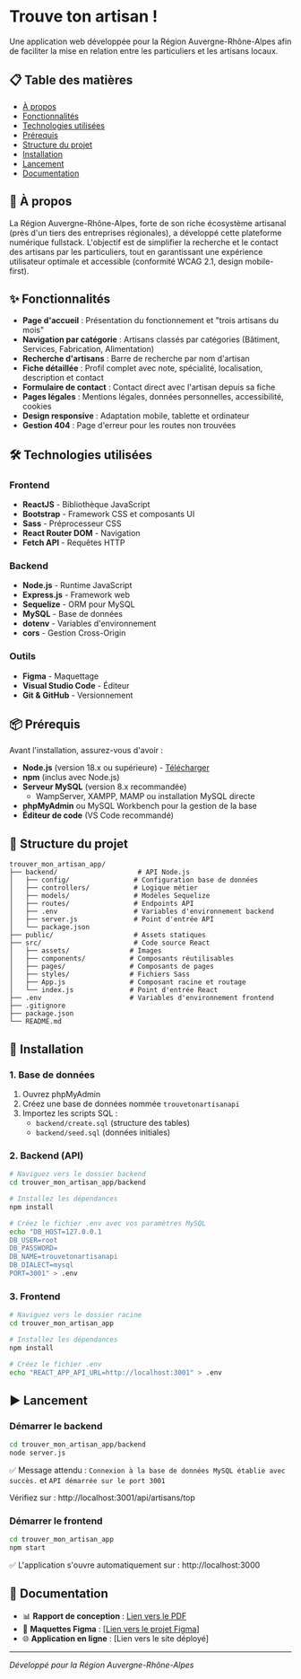 # Trouve ton artisan !

Une application web développée pour la Région Auvergne-Rhône-Alpes afin de faciliter la mise en relation entre les particuliers et les artisans locaux.

## 📋 Table des matières

- [À propos](#-à-propos)
- [Fonctionnalités](#-fonctionnalités)
- [Technologies utilisées](#-technologies-utilisées)
- [Prérequis](#-prérequis)
- [Structure du projet](#-structure-du-projet)
- [Installation](#-installation)
- [Lancement](#-lancement)
- [Documentation](#-documentation)

## 🎯 À propos

La Région Auvergne-Rhône-Alpes, forte de son riche écosystème artisanal (près d'un tiers des entreprises régionales), a développé cette plateforme numérique fullstack. L'objectif est de simplifier la recherche et le contact des artisans par les particuliers, tout en garantissant une expérience utilisateur optimale et accessible (conformité WCAG 2.1, design mobile-first).

## ✨ Fonctionnalités

- **Page d'accueil** : Présentation du fonctionnement et "trois artisans du mois"
- **Navigation par catégorie** : Artisans classés par catégories (Bâtiment, Services, Fabrication, Alimentation)
- **Recherche d'artisans** : Barre de recherche par nom d'artisan
- **Fiche détaillée** : Profil complet avec note, spécialité, localisation, description et contact
- **Formulaire de contact** : Contact direct avec l'artisan depuis sa fiche
- **Pages légales** : Mentions légales, données personnelles, accessibilité, cookies
- **Design responsive** : Adaptation mobile, tablette et ordinateur
- **Gestion 404** : Page d'erreur pour les routes non trouvées

## 🛠️ Technologies utilisées

### Frontend

- **ReactJS** - Bibliothèque JavaScript
- **Bootstrap** - Framework CSS et composants UI
- **Sass** - Préprocesseur CSS
- **React Router DOM** - Navigation
- **Fetch API** - Requêtes HTTP

### Backend

- **Node.js** - Runtime JavaScript
- **Express.js** - Framework web
- **Sequelize** - ORM pour MySQL
- **MySQL** - Base de données
- **dotenv** - Variables d'environnement
- **cors** - Gestion Cross-Origin

### Outils

- **Figma** - Maquettage
- **Visual Studio Code** - Éditeur
- **Git & GitHub** - Versionnement

## 📦 Prérequis

Avant l'installation, assurez-vous d'avoir :

- **Node.js** (version 18.x ou supérieure) - [Télécharger](https://nodejs.org/)
- **npm** (inclus avec Node.js)
- **Serveur MySQL** (version 8.x recommandée)
  - WampServer, XAMPP, MAMP ou installation MySQL directe
- **phpMyAdmin** ou MySQL Workbench pour la gestion de la base
- **Éditeur de code** (VS Code recommandé)

## 📁 Structure du projet

```
trouver_mon_artisan_app/
├── backend/                    # API Node.js
│   ├── config/                # Configuration base de données
│   ├── controllers/           # Logique métier
│   ├── models/                # Modèles Sequelize
│   ├── routes/                # Endpoints API
│   ├── .env                   # Variables d'environnement backend
│   ├── server.js              # Point d'entrée API
│   └── package.json
├── public/                    # Assets statiques
├── src/                       # Code source React
│   ├── assets/               # Images
│   ├── components/           # Composants réutilisables
│   ├── pages/                # Composants de pages
│   ├── styles/               # Fichiers Sass
│   ├── App.js                # Composant racine et routage
│   └── index.js              # Point d'entrée React
├── .env                      # Variables d'environnement frontend
├── .gitignore
├── package.json
└── README.md
```

## 🚀 Installation

### 1. Base de données

1. Ouvrez phpMyAdmin
2. Créez une base de données nommée `trouvetonartisanapi`
3. Importez les scripts SQL :
   - `backend/create.sql` (structure des tables)
   - `backend/seed.sql` (données initiales)

### 2. Backend (API)

```bash
# Naviguez vers le dossier backend
cd trouver_mon_artisan_app/backend

# Installez les dépendances
npm install

# Créez le fichier .env avec vos paramètres MySQL
echo "DB_HOST=127.0.0.1
DB_USER=root
DB_PASSWORD=
DB_NAME=trouvetonartisanapi
DB_DIALECT=mysql
PORT=3001" > .env
```

### 3. Frontend

```bash
# Naviguez vers le dossier racine
cd trouver_mon_artisan_app

# Installez les dépendances
npm install

# Créez le fichier .env
echo "REACT_APP_API_URL=http://localhost:3001" > .env
```

## ▶️ Lancement

### Démarrer le backend

```bash
cd trouver_mon_artisan_app/backend
node server.js
```

✅ Message attendu : `Connexion à la base de données MySQL établie avec succès.` et `API démarrée sur le port 3001`

Vérifiez sur : http://localhost:3001/api/artisans/top

### Démarrer le frontend

```bash
cd trouver_mon_artisan_app
npm start
```

✅ L'application s'ouvre automatiquement sur : http://localhost:3000

## 📖 Documentation

- 📊 **Rapport de conception** : [Lien vers le PDF](../trouver_mon_artisan_app/src/assets/Pdf/RAPPORT_DE_CONCEPTION_ET_DÉVELOPPEMENT_Trouve_ton_artisan.pdf)
- 🎨 **Maquettes Figma** : [[Lien vers le projet Figma](https://www.figma.com/design/xOKsqnGnTt8A0tjQ3q9XyU/Devoir-Bilan-Morieux-Tony?node-id=0-1&t=mYo54lJSy2OAwu4I-1)]
- 🌐 **Application en ligne** : [Lien vers le site déployé]

---

_Développé pour la Région Auvergne-Rhône-Alpes_
